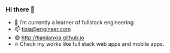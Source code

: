 ### Hi there 👋

- 🌱 I’m currently a learner of fullstack engineering
- 📫 tjxia@engineer.com
- 😄 http://tianjianxia.github.io
- 🔥  Check my works like full stack web apps and mobile apps.
